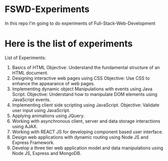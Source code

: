 # FSWD-Experiments
In this repo I'm going to do experiments of Full-Stack-Web-Development


# Here is the list of experiments
List of Experiments:
1. Basics of HTML
Objective:
Understand the fundamental structure of an HTML document.
2. Designing interactive web pages using CSS
Objective:
Use CSS to enhance the appearance of web pages.
3. Implementing dynamic object Manipulations with events using Java Script.
Objective:
Understand how to manipulate DOM elements using JavaScript events.
4. Implementing client side scripting using JavaScript.
Objective:
Validate user input using JavaScript.
5. Applying animations using JQuery.
6. Working with asynchronous client, server and data storage interactions using AJAX.
7. Working with REACT JS for developing component based user interface.
8. Design web applications with dynamic routing using Node JS and Express Framework.
9. Develop a three tier web application model and data manipulations using Node JS, Express and
MongoDB.
